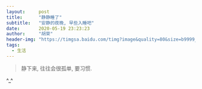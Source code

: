 ```yaml
---
layout:     post
title:      "静静睡了"
subtitle:   "安静的夜晚, 早些入睡吧"
date:       2020-05-19 23:23:23
author:     "胡荣"
header-img: "https://timgsa.baidu.com/timg?image&quality=80&size=b9999_10000&sec=1589911803348&di=a99eaa726dcc408fb76dff862db1ad23&imgtype=0&src=http%3A%2F%2Fimg4.imgtn.bdimg.com%2Fit%2Fu%3D1377123034%2C2807315341%26fm%3D214%26gp%3D0.jpg"
tags:
  - 生活
---
```


> 静下来, 往往会很孤单, 要习惯.

^_^

